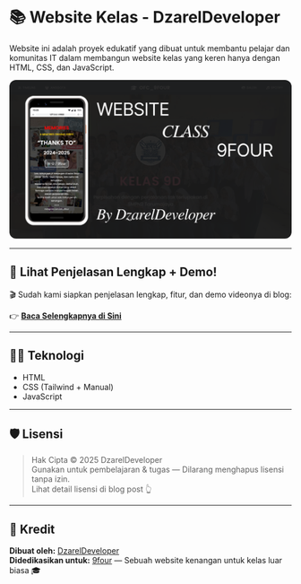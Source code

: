 # 📚 Website Kelas - DzarelDeveloper

Website ini adalah proyek edukatif yang dibuat untuk membantu pelajar dan komunitas IT dalam membangun website kelas yang keren hanya dengan HTML, CSS, dan JavaScript.

<div align="center">
  <img src="https://raw.githubusercontent.com/DzarelDeveloper/BloggerImg/refs/heads/main/website.png" alt="Banner Website Kelas DzarelDeveloper" style="max-width:100%; border-radius:12px;" />
</div>

---

## 🚀 Lihat Penjelasan Lengkap + Demo!

🎬 Sudah kami siapkan penjelasan lengkap, fitur, dan demo videonya di blog:

👉 **[Baca Selengkapnya di Sini](https://blog.dzareldeveloper.com/2025/05/website-kenangan-kelas-html-css-js.html)**

---

## 🧑‍💻 Teknologi

- HTML
- CSS (Tailwind + Manual)
- JavaScript

---

## 🛡️ Lisensi

> Hak Cipta © 2025 DzarelDeveloper  
> Gunakan untuk pembelajaran & tugas — Dilarang menghapus lisensi tanpa izin.  
> Lihat detail lisensi di blog post 👆

---

## 🧾 Kredit

**Dibuat oleh:** [DzarelDeveloper](https://dzareldeveloper.com)  
**Didedikasikan untuk:** [9four](https://instagram.com/ofc_9four) — Sebuah website kenangan untuk kelas luar biasa 🎓
